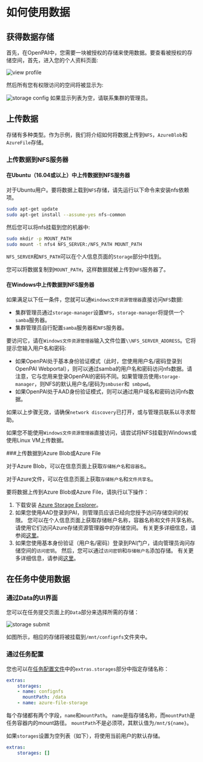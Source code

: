 # 如何使用数据

## 获得数据存储

首先，在OpenPAI中，您需要一块被授权的存储来使用数据。要查看被授权的存储空间，首先，进入您的个人资料页面:

![view profile](./imgs/view-profile.png "view profile")

然后所有您有权限访问的空间将被显示为:

![storage config](./imgs/storage-config.png "storage config")
如果显示列表为空，请联系集群的管理员。

## 上传数据

存储有多种类型。作为示例，我们将介绍如何将数据上传到`NFS`，`AzureBlob`和`AzureFile`存储。

### 上传数据到NFS服务器

#### 在Ubuntu（16.04或以上）中上传数据到NFS服务器

对于Ubuntu用户。要将数据上载到`NFS`存储，请先运行以下命令来安装nfs依赖项。

```bash
sudo apt-get update
sudo apt-get install --assume-yes nfs-common
```

然后您可以将nfs挂载到您的机器中:
```bash
sudo mkdir -p MOUNT_PATH
sudo mount -t nfs4 NFS_SERVER:/NFS_PATH MOUNT_PATH
```

`NFS_SERVER`和`NFS_PATH`可以在个人信息页面的`Storage`部分中找到。

您可以将数据复制到`MOUNT_PATH`，这样数据就被上传到`NFS`服务器了。

#### 在Windows中上传数据到NFS服务器

如果满足以下任一条件，您就可以通`Windows文件资源管理器`直接访问`NFS`数据:

  - 集群管理员通过`storage-manager`设置`NFS`，`storage-manager`将提供一个`samba`服务器。 
  - 集群管理员自行配置`samba`服务器和`NFS`服务器。

要访问它，请在`Windows文件资源管理器`输入文件位置`\\NFS_SERVER_ADDRESS`。它将提示您输入用户名和密码:

  - 如果OpenPAI处于基本身份验证模式（此时，您使用用户名/密码登录到OpenPAI Webportal），则可以通过samba的用户名和密码访问nfs数据。请注意，它与您用来登录OpenPAI的密码不同。如果管理员使用`storage-manager`，则NFS的默认用户名/密码为`smbuser`和` smbpwd`。 
  - 如果OpenPAI处于AAD身份验证模式，则可以通过用户域名和密码访问nfs数据。

如果以上步骤无效，请确保`network discovery`已打开，或与管理员联系以寻求帮助。

如果您不能使用`Windows文件资源管理器`直接访问，请尝试将NFS挂载到Windows或使用Linux VM上传数据。

###上传数据到Azure Blob或Azure File

对于Azure Blob，可以在信息页面上获取`存储帐户名`和`容器名`。

对于Azure文件，可以在信息页面上获取`存储帐户名`和`文件共享名`。

要将数据上传到Azure Blob或Azure File，请执行以下操作：

1. 下载安装 [Azure Storage Explorer](https://azure.microsoft.com/en-us/features/storage-explorer/)。
2. 如果您使用AAD登录到PAI，则管理员应该已经向您授予访问存储空间的权限。 您可以在个人信息页面上获取存储帐户名称，容器名称和文件共享名称。 请使用它们访问Azure存储资源管理器中的存储空间。 有关更多详细信息，请参阅[这里](https://docs.microsoft.com/en-us/azure/vs-azure-tools-storage-manage-with-storage-explorer?tabs=windows#add-a-resource-via-azure-ad)。
3. 如果您使用基本身份验证（用户名/密码）登录到PAI门户，请向管理员询问存储空间的`访问密钥`。 然后，您可以通过`访问密钥`和`存储帐户名`添加存储。 有关更多详细信息，请参阅[这里](https://docs.microsoft.com/en-us/azure/vs-azure-tools-storage-manage-with-storage-explorer?tabs=windows#use-a-name-and-key)。

## 在任务中使用数据

### 通过Data的UI界面 

您可以在任务提交页面上的`Data`部分来选择所需的存储：

![storage submit](./imgs/storage-submit-data.png "storage submit")

如图所示，相应的存储将被挂载到`/mnt/confignfs`文件夹中。

### 通过任务配置

您也可以在[任务配置文件](./how-to-use-advanced-job-settings.md#job-protocol-export-and-import-jobs)中的`extras.storages`部分中指定存储名称：

```yaml
extras:
    storages:
    - name: confignfs
      mountPath: /data
    - name: azure-file-storage
```

每个存储都有两个字段，`name`和`mountPath`。 `name`是指存储名称，而`mountPath`是任务容器内的mount路径。 `mountPath`不是必须项，其默认值为`/mnt/${name}`。

如果`storages`设置为空列表（如下），将使用当前用户的默认存储。

```yaml
extras:
    storages: []
```
